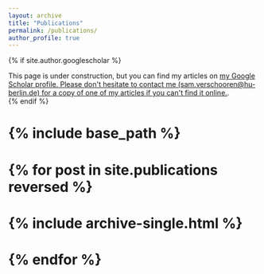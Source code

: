 ```yaml
---
layout: archive
title: "Publications"
permalink: /publications/
author_profile: true
---
```


{% if site.author.googlescholar %}
  <div class="wordwrap">This page is under construction, but you can find my articles on <a href="{{site.author.googlescholar}}">my Google Scholar profile. Please don't hesitate to contact me (sam.verschooren@hu-berlin.de) for a copy of one of my articles if you can't find it online.</a>.</div>
{% endif %}

# {% include base_path %}
# 
# {% for post in site.publications reversed %}
#   {% include archive-single.html %}
# {% endfor %}
